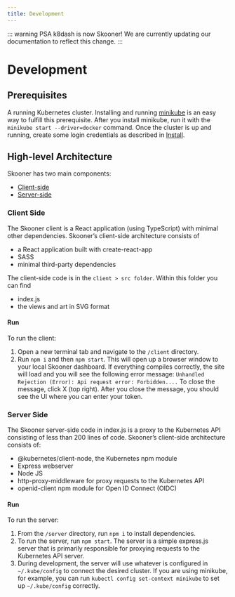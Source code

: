 ```yaml
---
title: Development
---
```


::: warning PSA
k8dash is now Skooner! We are currently updating our documentation to reflect this change.
:::

# Development 
## Prerequisites
A running Kubernetes cluster. Installing and running [minikube](https://kubernetes.io/docs/tasks/tools/install-minikube/) is an easy way to fulfill this prerequisite. After you install minikube, run it with the `minikube start --driver=docker` command.
Once the cluster is up and running, create some login credentials as described in [Install](/install).
## High-level Architecture
Skooner has two main components:
* [Client-side](#client-side)
* [Server-side](#server-side)
### Client Side
The Skooner client is a React application (using TypeScript) with minimal other dependencies. Skooner’s client-side architecture consists of
* a React application built with create-react-app
* SASS
* minimal third-party dependencies<br>

The client-side code is in the `client > src folder`. Within this folder you can find
* index.js
* the views and art in SVG format <br>

#### Run

To run the client:
1. Open a new terminal tab and navigate to the `/client` directory.
2. Run `npm i` and then `npm start`. 
This will open up a browser window to your local Skooner dashboard. If everything compiles correctly, the site will load and you will see the following error message: `Unhandled Rejection (Error): Api request error: Forbidden....` 
To close the message, click X (top right). After you close the message, you should see the UI where you can enter your token.
### Server Side
The Skooner server-side code in index.js is a proxy to the Kubernetes API consisting of less than 200 lines of code. Skooner’s client-side architecture consists of:
* @kubernetes/client-node, the Kubernetes npm module
* Express webserver
* Node JS
* http-proxy-middleware for proxy requests to the Kubernetes API
* openid-client npm module for Open ID Connect (OIDC)

#### Run

To run the server:
1. From the `/server` directory, run `npm i` to install dependencies.
2. To run the server, run `npm start`. The server is a simple express.js server that is primarily responsible for proxying requests to the Kubernetes API server.
3. During development, the server will use whatever is configured in `~/.kube/config` to connect the desired cluster. If you are using minikube, for example, you can run `kubectl config set-context minikube` to set up `~/.kube/config` correctly.
